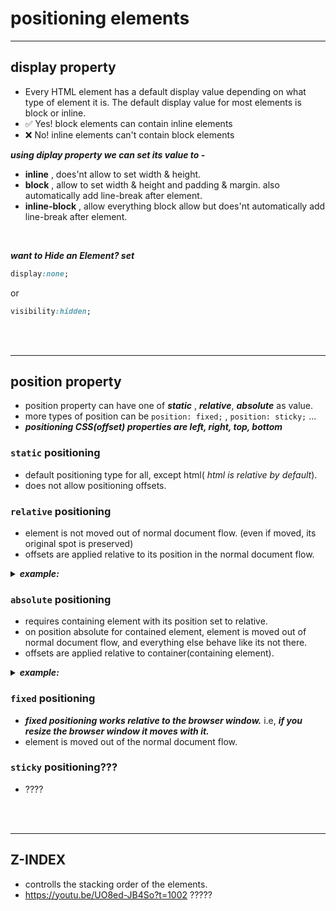 # positioning elements

---

## display property
  - Every HTML element has a default display value depending on what type of element it is. The default display value for most elements is block or inline.
  - ✅ Yes! block elements can contain inline elements
  - ❌ No! inline elements can't contain block elements

***using diplay property we can set its value to -***
  - **inline** , does'nt allow to set width & height.
  - **block** , allow to set width & height and padding & margin. also automatically add line-break after element.
  - **inline-block** , allow everything block allow but does'nt automatically add line-break after element. 

<br/>
 
***want to Hide an Element? set***
```css
display:none; 
```
or 
```css
visibility:hidden;
```


<br/>

<br/>

---

## position property
  -	position property can have one of ***static*** , ***relative***, ***absolute*** as value.
  -	more types of position can be ``position: fixed;`` , ``position: sticky;`` …
  -	***positioning CSS(offset) properties are left, right, top, bottom***

### ``static`` positioning
- default positioning type for all, except html( _html is relative by default_).
- does not allow positioning offsets.

### ``relative`` positioning
- element is not moved out of normal document flow. (even if moved, its original spot is preserved)
- offsets are applied relative to its position in the normal document flow.

<details>
  <summary> <b><em>example:</em></b> </summary>
<p>

<image src="https://user-images.githubusercontent.com/63545175/187066229-9747a9de-ab3a-49c6-8b21-773631c1ec90.png" width="500px">

**tip:** from top 50px towards bottom. similarly, from left 50px toward right.

<image src="https://user-images.githubusercontent.com/63545175/187066431-ebcc7b00-dad6-4580-b7e1-bc384b0cf837.png" width="500px">
  
</p>
</details>  
  

### ``absolute`` positioning
- requires containing element with its position set to relative.
- on position absolute for contained element, element is moved out of normal document flow, and everything else behave like its not there.
- offsets are applied relative to container(containing element).
  
<details>
  <summary> <b><em>example:</em></b> </summary>
<p>

***without any position property, element1 and element2 both in document flow.*** <br/> note: the container element has its position set to relative.
  
<image src="https://user-images.githubusercontent.com/63545175/187066544-5d52cad1-f106-4cf5-b945-12708f624650.png" width="540px">

***position: absolute;  applied to element1 , hence element1 out of document flow. like it’s not even there. and hence, everything inside container will behave like it’s not even there.***  

<image src="https://user-images.githubusercontent.com/63545175/187066564-f0a6e2b8-0408-4118-90f5-14d037a445b1.png" width="540px">

***if we apply offset they will be relative to container element. and the container element must be position relative.***

<image src="https://user-images.githubusercontent.com/63545175/187066579-20015467-84fe-4f9b-a12a-fcbfdddf5a8c.png" width="540px">

***important: if container element is offset, everything inside will offset with it.***

<image src="https://user-images.githubusercontent.com/63545175/187066793-a16ef67e-86c3-4c4c-a3a4-a8ea87b45710.png" width="540px">

  
</p>
</details>



### ``fixed`` positioning
- ***fixed positioning works relative to the browser window.*** i.e, ***if you resize the browser window it moves with it.***
- element is moved out of the normal document flow.



### ``sticky`` positioning???
- ????



<br/>

<br/>

---
  
## Z-INDEX
 - controlls the stacking order of the elements.
 - https://youtu.be/UO8ed-JB4So?t=1002 ?????
  

  
  
  
  
